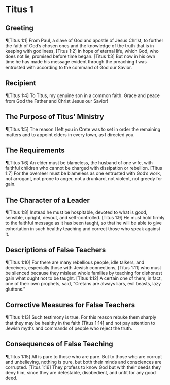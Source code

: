 # Titus 1

## Greeting
¶[Titus 1:1] From Paul, a slave of God and apostle of Jesus Christ, to further the faith of God’s chosen ones and the knowledge of the truth that is in keeping with godliness,
[Titus 1:2] in hope of eternal life, which God, who does not lie, promised before time began.
[Titus 1:3] But now in his own time he has made his message evident through the preaching I was entrusted with according to the command of God our Savior.

## Recipient
¶[Titus 1:4] To Titus, my genuine son in a common faith. Grace and peace from God the Father and Christ Jesus our Savior!

## The Purpose of Titus' Ministry
¶[Titus 1:5] The reason I left you in Crete was to set in order the remaining matters and to appoint elders in every town, as I directed you.

## The Requirements
¶[Titus 1:6] An elder must be blameless, the husband of one wife, with faithful children who cannot be charged with dissipation or rebellion.
[Titus 1:7] For the overseer must be blameless as one entrusted with God’s work, not arrogant, not prone to anger, not a drunkard, not violent, not greedy for gain.

## The Character of a Leader
¶[Titus 1:8] Instead he must be hospitable, devoted to what is good, sensible, upright, devout, and self-controlled.
[Titus 1:9] He must hold firmly to the faithful message as it has been taught, so that he will be able to give exhortation in such healthy teaching and correct those who speak against it.

## Descriptions of False Teachers
¶[Titus 1:10] For there are many rebellious people, idle talkers, and deceivers, especially those with Jewish connections,
[Titus 1:11] who must be silenced because they mislead whole families by teaching for dishonest gain what ought not to be taught.
[Titus 1:12] A certain one of them, in fact, one of their own prophets, said, “Cretans are always liars, evil beasts, lazy gluttons.”

## Corrective Measures for False Teachers
¶[Titus 1:13] Such testimony is true. For this reason rebuke them sharply that they may be healthy in the faith
[Titus 1:14] and not pay attention to Jewish myths and commands of people who reject the truth.

## Consequences of False Teaching
¶[Titus 1:15] All is pure to those who are pure. But to those who are corrupt and unbelieving, nothing is pure, but both their minds and consciences are corrupted.
[Titus 1:16] They profess to know God but with their deeds they deny him, since they are detestable, disobedient, and unfit for any good deed.
